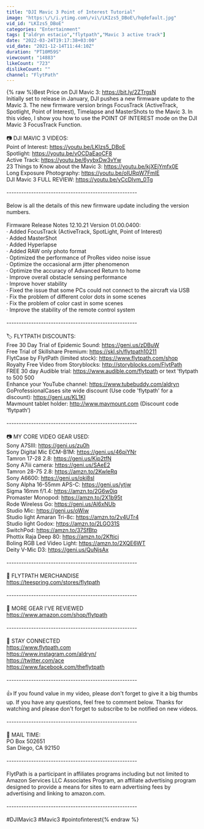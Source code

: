 ```yaml
---
title: "DJI Mavic 3 Point of Interest Tutorial"
image: "https:\/\/i.ytimg.com\/vi\/LKIzs5_DBoE\/hqdefault.jpg"
vid_id: "LKIzs5_DBoE"
categories: "Entertainment"
tags: ["aldryn estacio","flytpath","Mavic 3 active track"]
date: "2022-03-24T19:17:38+03:00"
vid_date: "2021-12-14T11:44:10Z"
duration: "PT10M59S"
viewcount: "14883"
likeCount: "723"
dislikeCount: ""
channel: "FlytPath"
---
```

{% raw %}Best Price on DJI Mavic 3: <a rel="nofollow" target="blank" href="https://bit.ly/2ZTrgsN">https://bit.ly/2ZTrgsN</a><br />Initially set to release in January, DJI pushes a new firmware update to the Mavic 3. The new firmware version brings FocusTrack (ActiveTrack, Spotlight, Point of Interest), Timelapse and MasterShots to the Mavic 3. In this video, I show you how to use the POINT OF INTEREST mode on the DJI Mavic 3 FocusTrack Function.<br /><br />📷  DJI MAVIC 3 VIDEOS:<br />Point of Interest: <a rel="nofollow" target="blank" href="https://youtu.be/LKIzs5_DBoE">https://youtu.be/LKIzs5_DBoE</a><br />Spotlight: <a rel="nofollow" target="blank" href="https://youtu.be/vOCDaEaoCF8">https://youtu.be/vOCDaEaoCF8</a><br />Active Track: <a rel="nofollow" target="blank" href="https://youtu.be/6yybxDw3vYw">https://youtu.be/6yybxDw3vYw</a><br />23 Things to Know about the Mavic 3: <a rel="nofollow" target="blank" href="https://youtu.be/kjXEjYmfx0E">https://youtu.be/kjXEjYmfx0E</a><br />Long Exposure Photography: <a rel="nofollow" target="blank" href="https://youtu.be/oIURqW7FmlE">https://youtu.be/oIURqW7FmlE</a><br />DJI Mavic 3 FULL REVIEW: <a rel="nofollow" target="blank" href="https://youtu.be/yCcDIvm_0Tg">https://youtu.be/yCcDIvm_0Tg</a><br /><br />-----------------------------------------------------<br /><br />Below is all the details of this new firmware update including the version numbers. <br /><br />Firmware Release Notes 12.10.21 Version 01.00.0400:<br />· Added FocusTrack (ActiveTrack, SpotLight, Point of Interest)<br />· Added MasterShot<br />· Added Hyperlapse<br />· Added RAW only photo format<br />· Optimized the performance of ProRes video noise issue<br />· Optimize the occasional arm jitter phenomenon<br />· Optimize the accuracy of Advanced Return to home<br />· Improve overall obstacle sensing performance<br />· Improve hover stability<br />· Fixed the issue that some PCs could not connect to the aircraft via USB<br />· Fix the problem of different color dots in some scenes<br />· Fix the problem of color cast in some scenes<br />· Improve the stability of the remote control system<br /><br />-----------------------------------------------------<br /><br />🏷️ FLYTPATH DISCOUNTS:<br />Free 30 Day Trial of Epidemic Sound: <a rel="nofollow" target="blank" href="https://geni.us/zDBuW">https://geni.us/zDBuW</a><br />Free Trial of Skillshare Premium: <a rel="nofollow" target="blank" href="https://skl.sh/flytpath10211">https://skl.sh/flytpath10211</a><br />FlytCase by FlytPath (limited stock): <a rel="nofollow" target="blank" href="https://www.flytpath.com/shop">https://www.flytpath.com/shop</a><br />Royalty Free Video from Storyblocks: <a rel="nofollow" target="blank" href="http://storyblocks.com/FlytPath">http://storyblocks.com/FlytPath</a><br />FREE 30 day Audible trial: <a rel="nofollow" target="blank" href="https://www.audible.com/flytpath">https://www.audible.com/flytpath</a> or text 'flytpath to 500 500<br />Enhance your YouTube channel: <a rel="nofollow" target="blank" href="https://www.tubebuddy.com/aldryn">https://www.tubebuddy.com/aldryn</a><br />GoProfessionalCases site wide discount (Use code 'flytpath' for a discount): <a rel="nofollow" target="blank" href="https://geni.us/KL1KI">https://geni.us/KL1KI</a><br />Mavmount tablet holder: <a rel="nofollow" target="blank" href="http://www.mavmount.com">http://www.mavmount.com</a> (Discount code ‘flytpath’)<br /><br />-----------------------------------------------------<br /><br />📷 MY CORE VIDEO GEAR USED:<br />Sony A7SIII: <a rel="nofollow" target="blank" href="https://geni.us/zu0h">https://geni.us/zu0h</a><br />Sony Digital Mic ECM-B1M: <a rel="nofollow" target="blank" href="https://geni.us/46piYNr">https://geni.us/46piYNr</a><br />Tamron 17-28 2.8: <a rel="nofollow" target="blank" href="https://geni.us/Kip2tfN">https://geni.us/Kip2tfN</a><br />Sony A7iii camera: <a rel="nofollow" target="blank" href="https://geni.us/SAeE2">https://geni.us/SAeE2</a><br />Tamron 28-75 2.8: <a rel="nofollow" target="blank" href="https://amzn.to/2KwleRq">https://amzn.to/2KwleRq</a><br />Sony A6600: <a rel="nofollow" target="blank" href="https://geni.us/oki8sl">https://geni.us/oki8sl</a><br />Sony Alpha 16-55mm APS-C: <a rel="nofollow" target="blank" href="https://geni.us/ytjw">https://geni.us/ytjw</a><br />Sigma 16mm f/1.4: <a rel="nofollow" target="blank" href="https://amzn.to/2G6w0iq">https://amzn.to/2G6w0iq</a><br />Promaster Monopod: <a rel="nofollow" target="blank" href="https://amzn.to/2X1b95t">https://amzn.to/2X1b95t</a><br />Rode Wireless Go: <a rel="nofollow" target="blank" href="https://geni.us/AI6xNUb">https://geni.us/AI6xNUb</a><br />Studio Mic: <a rel="nofollow" target="blank" href="https://geni.us/oWiw">https://geni.us/oWiw</a><br />Studio light Amaran Tri-8c: <a rel="nofollow" target="blank" href="https://amzn.to/2v4UTr4">https://amzn.to/2v4UTr4</a><br />Studio light Godox: <a rel="nofollow" target="blank" href="https://amzn.to/2LGO31S">https://amzn.to/2LGO31S</a><br />SwitchPod: <a rel="nofollow" target="blank" href="https://amzn.to/37SfBtp">https://amzn.to/37SfBtp</a><br />Phottix Raja Deep 80: <a rel="nofollow" target="blank" href="https://amzn.to/2Kfticj">https://amzn.to/2Kfticj</a><br />Boling RGB Led Video Light: <a rel="nofollow" target="blank" href="https://amzn.to/2XQE6WT">https://amzn.to/2XQE6WT</a><br />Deity V-Mic D3: <a rel="nofollow" target="blank" href="https://geni.us/QuNjsAx">https://geni.us/QuNjsAx</a><br /><br />-----------------------------------------------------<br /><br />👕 FLYTPATH MERCHANDISE<br /><a rel="nofollow" target="blank" href="https://teespring.com/stores/flytpath">https://teespring.com/stores/flytpath</a><br /><br />-----------------------------------------------------<br /><br />🛒  MORE GEAR I'VE REVIEWED<br /><a rel="nofollow" target="blank" href="https://www.amazon.com/shop/flytpath">https://www.amazon.com/shop/flytpath</a><br /><br />-----------------------------------------------------<br /><br />🔗 STAY CONNECTED<br /><a rel="nofollow" target="blank" href="https://www.flytpath.com">https://www.flytpath.com</a><br /><a rel="nofollow" target="blank" href="https://www.instagram.com/aldryn/">https://www.instagram.com/aldryn/</a><br /><a rel="nofollow" target="blank" href="https://twitter.com/ace">https://twitter.com/ace</a><br /><a rel="nofollow" target="blank" href="https://www.facebook.com/theflytpath">https://www.facebook.com/theflytpath</a><br /><br />-----------------------------------------------------<br /><br />👍 If you found value in my video, please don't forget to give it a big thumbs up. If you have any questions, feel free to comment below. Thanks for watching and please don't forget to subscribe to be notified on new videos.<br /><br />-----------------------------------------------------<br /><br />📧 MAIL TIME:<br />PO Box 502651<br />San Diego, CA 92150<br /><br />-----------------------------------------------------<br /><br />FlytPath is a participant in affiliates programs including but not limited to Amazon Services LLC Associates Program, an affiliate advertising program designed to provide a means for sites to earn advertising fees by advertising and linking to amazon.com.<br /><br />-----------------------------------------------------<br /><br />#DJIMavic3 #Mavic3 #pointofinterest{% endraw %}
